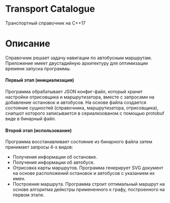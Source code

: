 # Transport Catalogue
Tранспортный справочник на C++17
# Описание 
Справочник решает задачу навигации по автобусным маршрутам. Приложение имеет двустадийную архитектуру для оптимизации времени запуска программы.
#### Первый этап (инициализация)
Программа обрабатывает JSON конфиг-файл, который хранит настройки отрисовщика и маршрутизатора, вместе с запросами на добавление остановок и автобусов. На основе файла создается состояние сущностей (справочника, маршрутизатора, отрисовщика), снапшот которого записывается в сериализованом с помощью protobuf виде в бинарный файл.
#### Второй этап (использование)
Программа восстанавливает состояние из бинарного файла затем принимает запросы 4-х видов:
- Получения информации об остановке.
- Получения информации об автобусе.
- Отрисовка карты маршрутов. Программа генерирует SVG документ на основе расположений остановок и автобусов с указанием их имен.
- Построение маршрута. Программа строит оптимальный маршрут на основе алгоритма дейкстры примененного к графу, построенного на первом этапе.